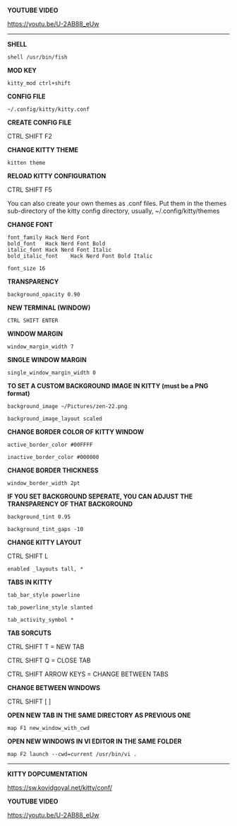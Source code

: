 **YOUTUBE VIDEO**

https://youtu.be/U-2AB88_eUw

---

**SHELL**

```
shell /usr/bin/fish
```

**MOD KEY**

```
kitty_mod ctrl+shift
```

**CONFIG FILE**

```
~/.config/kitty/kitty.conf
```

**CREATE CONFIG FILE**

CTRL SHIFT F2

**CHANGE KITTY THEME**

```
kitten theme
```

**RELOAD KITTY CONFIGURATION**

CTRL SHIFT F5

You can also create your own themes as .conf files. Put them in the themes sub-directory of the kitty config directory, usually, ~/.config/kitty/themes

**CHANGE FONT**

```
font_family Hack Nerd Font
bold_font	Hack Nerd Font Bold
italic_font	Hack Nerd Font Italic
bold_italic_font	Hack Nerd Font Bold Italic
```

```
font_size 16
```

**TRANSPARENCY**

```
background_opacity 0.90
```

**NEW TERMINAL (WINDOW)**

```
CTRL SHIFT ENTER
```

**WINDOW MARGIN**

```
window_margin_width 7
```

**SINGLE WINDOW MARGIN**

```
single_window_margin_width 0
```

**TO SET A CUSTOM BACKGROUND IMAGE IN KITTY (must be a PNG format)**

```
background_image ~/Pictures/zen-22.png
```

```
background_image_layout scaled
```

**CHANGE BORDER COLOR OF KITTY WINDOW**

```
active_border_color #00FFFF
```

```
inactive_border_color #000000
```

**CHANGE BORDER THICKNESS**

```
window_border_width 2pt
```

**IF YOU SET BACKGROUND SEPERATE, YOU CAN ADJUST THE TRANSPARENCY OF THAT BACKGROUND**

```
background_tint 0.95
```

```
background_tint_gaps -10
```

**CHANGE KITTY LAYOUT**

CTRL SHIFT L

```
enabled _layouts tall, *
```

**TABS IN KITTY**

```
tab_bar_style powerline
```

```
tab_powerline_style slanted
```

```
tab_activity_symbol *
```

**TAB SORCUTS**

CTRL SHIFT T = NEW TAB

CTRL SHIFT Q = CLOSE TAB

CTRL SHIFT ARROW KEYS = CHANGE BETWEEN TABS

**CHANGE BETWEEN WINDOWS**

CTRL SHIFT [ ]

**OPEN NEW TAB IN THE SAME DIRECTORY AS PREVIOUS ONE**

```
map F1 new_window_with_cwd
```

**OPEN NEW WINDOWS IN VI EDITOR IN THE SAME FOLDER**

```
map F2 launch --cwd=current /usr/bin/vi .
```


---

**KITTY DOPCUMENTATION**

https://sw.kovidgoyal.net/kitty/conf/


**YOUTUBE VIDEO**

https://youtu.be/U-2AB88_eUw
